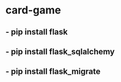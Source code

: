 # card-game

## - pip install flask
## - pip install flask_sqlalchemy
## - pip install flask_migrate